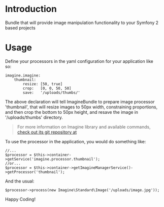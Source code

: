 # Introduction

Bundle that will provide image manipulation functionality to your Symfony 2 based projects

# Usage

Define your processors in the yaml configuration for your application like so:

    imagine.imagine:
        thumbnail:
            resize:	[50, true]
            crop:	[0, 0, 50, 50]
            save:	'/uploads/thumbs/'

The above declaration will tell ImagineBundle to prepare image processor 'thumbnail',
that will resize images to 50px width, constraining proportions, and then crop the
bottom to 50px height, and resave the image in '/uploads/thumbs' directory.

> For more information on Imagine library and available commands,
> [check out its git repository at](http://github.com/avalanche123/Imagine)

To use the processor in the application, you would do something like:

    //...
    $processor = $this->container->getService('imagine.processor.thumbnail');
    //or...
    $processor = $this->container->getImagineManagerService()->getProcessor('thumbnail');

And the usual:

    $processor->process(new Imagine\Standard\Image('/uploads/image.jpg'));

Happy Coding!